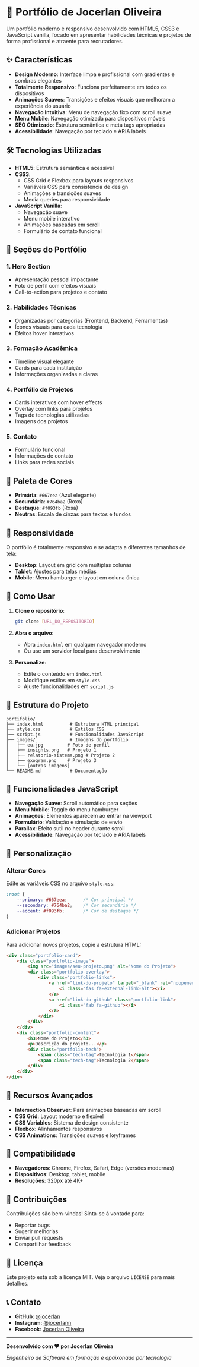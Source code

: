 # 🚀 Portfólio de Jocerlan Oliveira

Um portfólio moderno e responsivo desenvolvido com HTML5, CSS3 e JavaScript vanilla, focado em apresentar habilidades técnicas e projetos de forma profissional e atraente para recrutadores.

## ✨ Características

- **Design Moderno**: Interface limpa e profissional com gradientes e sombras elegantes
- **Totalmente Responsivo**: Funciona perfeitamente em todos os dispositivos
- **Animações Suaves**: Transições e efeitos visuais que melhoram a experiência do usuário
- **Navegação Intuitiva**: Menu de navegação fixo com scroll suave
- **Menu Mobile**: Navegação otimizada para dispositivos móveis
- **SEO Otimizado**: Estrutura semântica e meta tags apropriadas
- **Acessibilidade**: Navegação por teclado e ARIA labels

## 🛠️ Tecnologias Utilizadas

- **HTML5**: Estrutura semântica e acessível
- **CSS3**: 
  - CSS Grid e Flexbox para layouts responsivos
  - Variáveis CSS para consistência de design
  - Animações e transições suaves
  - Media queries para responsividade
- **JavaScript Vanilla**: 
  - Navegação suave
  - Menu mobile interativo
  - Animações baseadas em scroll
  - Formulário de contato funcional

## 📱 Seções do Portfólio

### 1. **Hero Section**
- Apresentação pessoal impactante
- Foto de perfil com efeitos visuais
- Call-to-action para projetos e contato

### 2. **Habilidades Técnicas**
- Organizadas por categorias (Frontend, Backend, Ferramentas)
- Ícones visuais para cada tecnologia
- Efeitos hover interativos

### 3. **Formação Acadêmica**
- Timeline visual elegante
- Cards para cada instituição
- Informações organizadas e claras

### 4. **Portfólio de Projetos**
- Cards interativos com hover effects
- Overlay com links para projetos
- Tags de tecnologias utilizadas
- Imagens dos projetos

### 5. **Contato**
- Formulário funcional
- Informações de contato
- Links para redes sociais

## 🎨 Paleta de Cores

- **Primária**: `#667eea` (Azul elegante)
- **Secundária**: `#764ba2` (Roxo)
- **Destaque**: `#f093fb` (Rosa)
- **Neutras**: Escala de cinzas para textos e fundos

## 📱 Responsividade

O portfólio é totalmente responsivo e se adapta a diferentes tamanhos de tela:

- **Desktop**: Layout em grid com múltiplas colunas
- **Tablet**: Ajustes para telas médias
- **Mobile**: Menu hamburger e layout em coluna única

## 🚀 Como Usar

1. **Clone o repositório**:
   ```bash
   git clone [URL_DO_REPOSITORIO]
   ```

2. **Abra o arquivo**:
   - Abra `index.html` em qualquer navegador moderno
   - Ou use um servidor local para desenvolvimento

3. **Personalize**:
   - Edite o conteúdo em `index.html`
   - Modifique estilos em `style.css`
   - Ajuste funcionalidades em `script.js`

## 📁 Estrutura do Projeto

```
portifolio/
├── index.html          # Estrutura HTML principal
├── style.css           # Estilos CSS
├── script.js           # Funcionalidades JavaScript
├── images/             # Imagens do portfólio
│   ├── eu.jpg         # Foto de perfil
│   ├── insights.png   # Projeto 1
│   ├── relatorio-sistema.png # Projeto 2
│   ├── exogram.png    # Projeto 3
│   └── [outras imagens]
└── README.md           # Documentação
```

## 🎯 Funcionalidades JavaScript

- **Navegação Suave**: Scroll automático para seções
- **Menu Mobile**: Toggle do menu hamburger
- **Animações**: Elementos aparecem ao entrar na viewport
- **Formulário**: Validação e simulação de envio
- **Parallax**: Efeito sutil no header durante scroll
- **Acessibilidade**: Navegação por teclado e ARIA labels

## 🔧 Personalização

### Alterar Cores
Edite as variáveis CSS no arquivo `style.css`:

```css
:root {
    --primary: #667eea;      /* Cor principal */
    --secondary: #764ba2;    /* Cor secundária */
    --accent: #f093fb;       /* Cor de destaque */
}
```

### Adicionar Projetos
Para adicionar novos projetos, copie a estrutura HTML:

```html
<div class="portfolio-card">
    <div class="portfolio-image">
        <img src="images/seu-projeto.png" alt="Nome do Projeto">
        <div class="portfolio-overlay">
            <div class="portfolio-links">
                <a href="link-do-projeto" target="_blank" rel="noopener" class="portfolio-link">
                    <i class="fas fa-external-link-alt"></i>
                </a>
                <a href="link-do-github" class="portfolio-link">
                    <i class="fab fa-github"></i>
                </a>
            </div>
        </div>
    </div>
    <div class="portfolio-content">
        <h3>Nome do Projeto</h3>
        <p>Descrição do projeto...</p>
        <div class="portfolio-tech">
            <span class="tech-tag">Tecnologia 1</span>
            <span class="tech-tag">Tecnologia 2</span>
        </div>
    </div>
</div>
```

## 🌟 Recursos Avançados

- **Intersection Observer**: Para animações baseadas em scroll
- **CSS Grid**: Layout moderno e flexível
- **CSS Variables**: Sistema de design consistente
- **Flexbox**: Alinhamentos responsivos
- **CSS Animations**: Transições suaves e keyframes

## 📱 Compatibilidade

- **Navegadores**: Chrome, Firefox, Safari, Edge (versões modernas)
- **Dispositivos**: Desktop, tablet, mobile
- **Resoluções**: 320px até 4K+

## 🤝 Contribuições

Contribuições são bem-vindas! Sinta-se à vontade para:

- Reportar bugs
- Sugerir melhorias
- Enviar pull requests
- Compartilhar feedback

## 📄 Licença

Este projeto está sob a licença MIT. Veja o arquivo `LICENSE` para mais detalhes.

## 📞 Contato

- **GitHub**: [@jocerlan](https://github.com/jocerlan)
- **Instagram**: [@jocerlann](https://instagram.com/jocerlann)
- **Facebook**: [Jocerlan Oliveira](https://www.facebook.com/profile.php?id=61551536793723)

---

**Desenvolvido com ❤️ por Jocerlan Oliveira**

*Engenheiro de Software em formação e apaixonado por tecnologia*
